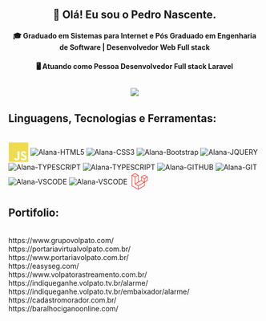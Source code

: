<div align="center">

## 👋 Olá! Eu sou o Pedro Nascente.

#### 🎓 Graduado em Sistemas para Internet e Pós Graduado em Engenharia de Software | Desenvolvedor Web Full stack
#### 🖥️ Atuando como Pessoa Desenvolvedor Full stack Laravel

</div>

##
    
<div align="center"> 
    <a href = "mailto:nascented3@gmail.com"  target="_blank"><img src="https://img.shields.io/badge/-Gmail-%23333?style=for-the-badge&logo=gmail&logoColor=white"></a>
 </div>
 
 ##
    
   ## Linguagens, Tecnologias e Ferramentas:
 
 <div style="display: inline_block " ><br>
    <img align="center" alt="Alana-Js" height="40" width="40" src="https://raw.githubusercontent.com/devicons/devicon/master/icons/javascript/javascript-plain.svg">
    <img  align="center" alt="Alana-HTML5" height="40" width="40" src="https://cdn.jsdelivr.net/gh/devicons/devicon/icons/html5/html5-plain-wordmark.svg" />
    <img  align="center" alt="Alana-CSS3" height="40" width="40" src="https://cdn.jsdelivr.net/gh/devicons/devicon/icons/css3/css3-plain-wordmark.svg" />
    <img  align="center" alt="Alana-Bootstrap" height="40" width="40" src="https://cdn.jsdelivr.net/gh/devicons/devicon/icons/bootstrap/bootstrap-plain-wordmark.svg" />
    <img  align="center" alt="Alana-JQUERY" height="40" width="40" src="https://cdn.jsdelivr.net/gh/devicons/devicon/icons/jquery/jquery-plain-wordmark.svg" />
    <img  align="center" alt="Alana-TYPESCRIPT" height="40" width="40"  src="https://cdn.jsdelivr.net/gh/devicons/devicon/icons/typescript/typescript-original.svg" />
    <img  align="center" alt="Alana-TYPESCRIPT" height="40" width="40"  align="center" alt="Alana-MYSQL" height="30" width="40" src="https://cdn.jsdelivr.net/gh/devicons/devicon/icons/mysql/mysql-original.svg" />
    <img align="center" alt="Alana-GITHUB" height="40" width="40"  src="https://cdn.icon-icons.com/icons2/1488/PNG/128/5347-github_102542.png" />
    <img  align="center" alt="Alana-GIT" height="40" width="40" src="https://cdn.jsdelivr.net/gh/devicons/devicon/icons/git/git-original.svg" />
    <img  align="center" alt="Alana-VSCODE" height="40" width="40" src="https://cdn.jsdelivr.net/gh/devicons/devicon/icons/vscode/vscode-original-wordmark.svg" />
    <img align="center" alt="Alana-VSCODE" height="40" width="40" src="https://cdn.jsdelivr.net/gh/devicons/devicon/icons/php/php-original.svg" />
    <img align="center" alt="Alana-VSCODE" height="40" width="40" src="https://raw.githubusercontent.com/github/explore/56a826d05cf762b2b50ecbe7d492a839b04f3fbf/topics/laravel/laravel.png" />
    
</div>

 ##

## Portifolio:

<div style="display: inline_block " ><br>
     https://www.grupovolpato.com/ <br>
     https://portariavirtualvolpato.com.br/ <br>
     https://www.portariavolpato.com.br/ <br>
     https://easyseg.com/ <br>
     https://www.volpatorastreamento.com.br/ <br>
     https://indiqueganhe.volpato.tv.br/alarme/ <br>
     https://indiqueganhe.volpato.tv.br/embaixador/alarme/ <br>
     https://cadastromorador.com.br/ <br>
     https://baralhociganoonline.com/ <br>
 </div>
</div>




